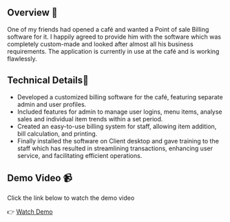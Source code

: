 ## Overview 🌟

One of my friends had opened a café and wanted a Point of sale Billing software for it. I happily agreed to provide him with the software which was completely custom-made and looked after almost all his business requirements. The application is currently in use at the café and is working flawlessly.

## Technical Details🚀
- Developed a customized billing software for the café, featuring separate admin and user profiles.
- Included features for admin to manage user logins, menu items, analyse sales and individual item trends within a set period.
- Created an easy-to-use billing system for staff, allowing item addition, bill calculation, and printing.
- Finally installed the software on Client desktop and gave training to the staff which has resulted in streamlining transactions, enhancing user service, and facilitating efficient operations.

## Demo Video 📹
Click the link below to watch the demo video

👉 [Watch Demo](https://www.linkedin.com/posts/shubham-pawar-2556001b5_software-csharp-dotnet-activity-6950091181678551041-PX1A?utm_source=share&utm_medium=member_desktop)
